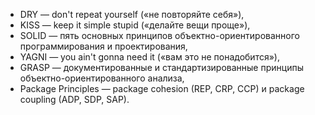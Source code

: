 - DRY — don't repeat yourself («не повторяйте себя»),
- KISS — keep it simple stupid («делайте вещи проще»),
- SOLID — пять основных принципов объектно-ориентированного программирования и проектирования,
- YAGNI — you ain't gonna need it («вам это не понадобится»),
- GRASP — документированные и стандартизированные принципы объектно-ориентированного анализа,
- Package Principles — package cohesion (REP, CRP, CCP) и package coupling (ADP, SDP, SAP).
